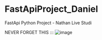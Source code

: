 # FastApiProject_Daniel
FastApi Python Project - Nathan Live Studi

NEVER FORGET THIS :::
![image](https://user-images.githubusercontent.com/101021270/219741814-08f54ecb-e950-4698-bf26-f2091db8baa1.png)
